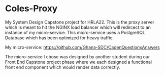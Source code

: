 # Coles-Proxy

My System Design Capstone project for HRLA22. This is the proxy server which is meant to hit the NGINX load balancer which will redircect to an instance of my micro-service. This micro-service uses a PostgreSQL Database which has been optimized for heavy traffic.

My micro-service:
https://github.com/Ghana-SDC/CadenQuestionsAnswers

The micro-service I chose was designed by another student during our Front End Capstone project phase where we each designed a functional front end component which would render data correctly.
